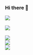 ### Hi there 👋
<img src="https://img.shields.io/badge/Python-4D59BF?style=flat-square&logo=Python&logoColor=white"/></a><br>  
<img src="https://img.shields.io/badge/SpringBoot-3766AB?style=flat-square&logo=Springboot&logoColor=white"/></a><br>  
<img src="https://img.shields.io/badge/SpringBoot-3766AB?style=flat-square&logo=Springboot&logoColor=white"/></a><br>
<img src="https://img.shields.io/badge/SpringBoot-3766AB?style=flat-square&logo=Springboot&logoColor=white"/></a><br>
<img src="https://img.shields.io/badge/SpringBoot-3766AB?style=flat-square&logo=Springboot&logoColor=white"/></a><br>

<!--
**sejun98/sejun98** is a ✨ _special_ ✨ repository because its `README.md` (this file) appears on your GitHub profile.

Here are some ideas to get you started:

- 🔭 I’m currently working on ...
- 🌱 I’m currently learning ...
- 👯 I’m looking to collaborate on ...
- 🤔 I’m looking for help with ...
- 💬 Ask me about ...
- 📫 How to reach me: ...
- 😄 Pronouns: ...
- ⚡ Fun fact: ...
-->

